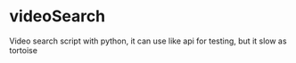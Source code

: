 # videoSearch
 Video search script with python, it can use like api for testing, but it slow as tortoise 
